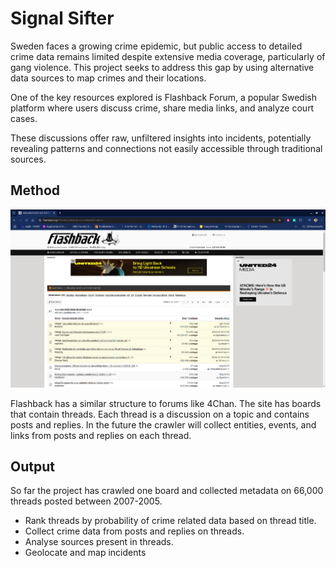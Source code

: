 # Signal Sifter

Sweden faces a growing crime epidemic, but public access to detailed crime data remains limited despite extensive media coverage, particularly of gang violence. This project seeks to address this gap by using alternative data sources to map crimes and their locations.

One of the key resources explored is Flashback Forum, a popular Swedish platform where users discuss crime, share media links, and analyze court cases. 

These discussions offer raw, unfiltered insights into incidents, potentially revealing patterns and connections not easily accessible through traditional sources.

## Method

![screenshot](./flashback.png)

Flashback has a similar structure to forums like 4Chan. The site has boards that contain threads. Each thread is a discussion on a topic and contains posts and replies.
In the future the crawler will collect entities, events, and links from posts and replies on each thread.

## Output

So far the project has crawled one board and collected metadata on 66,000 threads posted between 2007-2005. 
- Rank threads by probability of crime related data based on thread title.
- Collect crime data from posts and replies on threads.
- Analyse sources present in threads.
- Geolocate and map incidents
